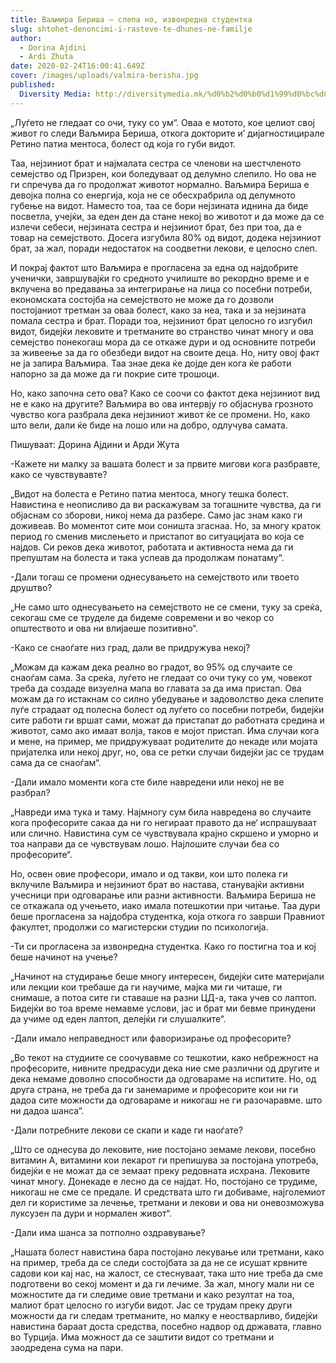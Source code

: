```yaml
---
title: Ваљмира Бериша – слепа но, извонредна студентка
slug: shtohet-denoncimi-i-rasteve-te-dhunes-ne-familje
author:
  - Dorina Ajdini
  - Ardi Zhuta
date: 2020-02-24T16:00:41.649Z
cover: /images/uploads/valmira-berisha.jpg
published:
  Diversity Media: http://diversitymedia.mk/%d0%b2%d0%b0%d1%99%d0%bc%d0%b8%d1%80%d0%b0-%d0%b1%d0%b5%d1%80%d0%b8%d1%88%d0%b0-%d1%81%d0%bb%d0%b5%d0%bf%d0%b0-%d0%bd%d0%be-%d0%b8%d0%b7%d0%b2%d0%be%d0%bd%d1%80%d0%b5%d0%b4%d0%bd%d0%b0-%d1%81%d1%82/
---
```


„Луѓето не гледаат со очи, туку со ум“. Оваа е мотото, кое целиот свој живот го следи Ваљмира Бериша, откога докторите и’ дијагностицирале Ретино патиа ментоса, болест од која го губи видот.

Таа, нејзиниот брат и најмалата сестра се членови на шестчленото семејство од Призрен, кои боледуваат од делумно слепило. Но ова не ги спречува да го продолжат животот нормално. Ваљмира Бериша е девојка полна со енергија, која не се обесхрабрила од делумното губење на видот. Наместо тоа, таа се бори нејзината иднина да биде посветла, учејќи, за еден ден да стане некој во животот и да може да се излечи себеси, нејзината сестра и нејзиниот брат, без при тоа, да е товар на семејството. Досега изгубила 80% од видот, додека нејзиниот брат, за жал, поради недостаток на соодветни лекови, е целосно слеп.

И покрај фактот што Ваљмира е прогласена за една од најдобрите ученички, завршувајќи го средното училиште во рекордно време и е вклучена во предавања за интегрирање на лица со посебни потреби, економската состојба на семејството не може да го дозволи постојаниот третман за оваа болест, како за неа, така и за нејзината помала сестра и брат. Поради тоа, нејзиниот брат целосно го изгубил видот, бидејќи лековите и третманите во странство чинат многу и ова семејство понекогаш мора да се откаже дури и од основните потреби за живеење за да го обезбеди видот на своите деца. Но, ниту овој факт не ја запира Ваљмира. Таа знае дека ќе дојде ден кога ќе работи напорно за да може да ги покрие сите трошоци.

Но, како започна сето ова? Како се соочи со фактот дека нејзиниот вид не е како на другите? Ваљмира во ова интервју го објаснува грозното чувство кога разбрала дека нејзиниот живот ќе се промени. Но, како што вели, дали ќе биде на лошо или на добро, одлучува самата.

Пишуваат: Дорина Ајдини и Арди Жута

-Кажете ни малку за вашата болест и за првите мигови кога разбравте, како се чувствувавте?

„Видот на болеста е Ретино патиа ментоса, многу тешка болест. Навистина е неописливо да ви раскажувам за тогашните чувства, да ги објаснам со зборови, никој нема да  разбере. Само јас знам како ги доживеав. Во моментот сите мои соништа згаснаа. Но, за многу краток период го сменив мислењето и пристапот во ситуацијата во која се најдов. Си реков дека животот, работата и активноста нема да ги препуштам на болеста и така успеав да продолжам понатаму“.

-Дали тогаш се промени однесувањето на семејството или твоето друштво?

„Не само што однесувањето на семејството не се смени, туку за среќа, секогаш сме се труделе да бидеме современи и во чекор со општеството и ова ни влијаеше позитивно“.

-Како се снаоѓате низ град, дали ве придружува некој?

„Можам да кажам дека реално во градот, во 95% од случаите се снаоѓам сама. За среќа, луѓето не гледаат со очи туку со ум, човекот треба да создаде визуелна мапа во главата за да има пристап. Ова можам да го истакнам со силно убедување и задоволство дека слепите луѓе страдаат од полесна болест од луѓето со посебни потреби, бидејќи сите работи ги вршат сами, можат да пристапат до работната средина и животот, само ако имаат волја, таков е мојот пристап. Има случаи кога и мене, на пример, ме придружуваат родителите до некаде или мојата пријателка или некој друг, но, ова се ретки случаи бидејќи јас се трудам сама да се снаоѓам“.

-Дали имало моменти кога сте биле навредени или некој не ве разбрал?

„Навреди има тука и таму. Најмногу сум била навредена во случаите кога професорите сакаа да ни го негираат правото да не‘ испрашуваат или слично. Навистина сум се чувствувала крајно скршено и уморно и тоа направи да се чувствувам лошо. Најлошите случаи беа со професорите“.

Но, освен овие професори, имало и од такви, кои што полека ги вклучиле Ваљмира и нејзиниот брат во настава, станувајќи активни учесници при одговарање или разни активности. Ваљмира Бериша не се откажала од учењето, иако имала потешкотии при читање. Таа дури беше прогласена за најдобра студентка, која откога го заврши Правниот факултет, продолжи со магистерски студии по психологија.

-Ти си прогласена за извонредна студентка. Како го постигна тоа и кој беше начинот на учење?

„Начинот на студирање беше многу интересен, бидејќи сите материјали или лекции кои требаше да ги научиме, мајка ми ги читаше, ги снимаше, а потоа сите ги ставаше на разни ЦД-а, така учев со лаптоп. Бидејќи во тоа време немавме услови, јас и брат ми бевме принудени да учиме од еден лаптоп, делејќи ги слушалките“.

-Дали имало неправедност или фаворизирање од професорите?

„Во текот на студиите се соочувавме со тешкотии, како небрежност на професорите, нивните предрасуди дека ние сме различни од другите и дека немаме доволно способности да одговараме на испитите. Но, од друга страна, не треба да ги занемариме и професорите кои ни ги дадоа сите можности да одговараме и никогаш не ги разочаравме. што ни дадоа шанса“.

-Дали потребните лекови се скапи и каде ги наоѓате?

„Што се однесува до лековите, ние постојано земаме лекови, посебно витамин А, витамини кои лекарот ги препишува за постојана употреба, бидејќи е не можат да се земаат преку редовната исхрана. Лековите чинат многу. Донекаде е лесно да се најдат. Но, постојано се трудиме, никогаш не сме се предале. И средствата што ги добиваме, најголемиот дел ги користиме за лечење, третмани и лекови и ова ни оневозможува луксузен па дури и нормален живот“.

-Дали има шанса за потполно оздравување?

„Нашата болест навистина бара постојано лекување или третмани, како на пример, треба да се следи состојбата за да не се исушат крвните садови кои кај нас, на жалост, се стеснуваат, така што ние треба да сме подготвени во секој момент и да ги лечиме. За жал, многу мали ни се можностите да ги следиме овие третмани и како резултат на тоа, малиот брат целосно го изгуби видот. Јас се трудам преку други можности да ги следам третманите, но малку е неостварливо, бидејќи навистина бараат доста средства, посебно надвор од државата, главно во Турција. Има можност да се заштити видот со третмани и заодредена сума на пари.
